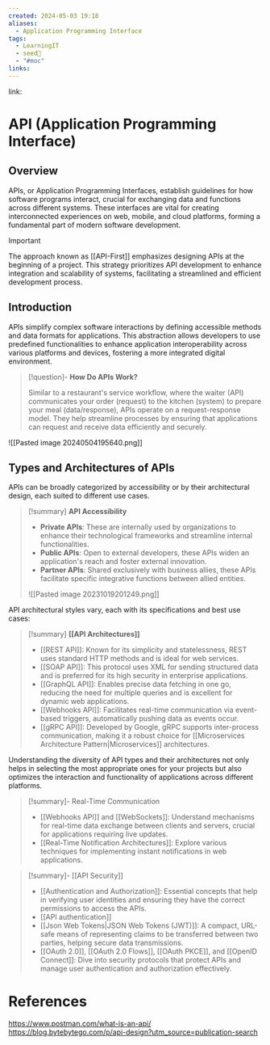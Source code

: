 ```yaml
---
created: 2024-05-03 19:18
aliases:
  - Application Programming Interface
tags:
  - LearningIT
  - seed🌱
  - "#moc"
links:
---
```


link:

# API (Application Programming Interface)

## Overview

APIs, or Application Programming Interfaces, establish guidelines for how software programs interact, crucial for exchanging data and functions across different systems. These interfaces are vital for creating interconnected experiences on web, mobile, and cloud platforms, forming a fundamental part of modern software development.

> [!important]
> The approach known as [[API-First]] emphasizes designing APIs at the beginning of a project. This strategy prioritizes API development to enhance integration and scalability of systems, facilitating a streamlined and efficient development process.

## Introduction

APIs simplify complex software interactions by defining accessible methods and data formats for applications. This abstraction allows developers to use predefined functionalities to enhance application interoperability across various platforms and devices, fostering a more integrated digital environment.

> [!question]- **How Do APIs Work?**
> 
> Similar to a restaurant's service workflow, where the waiter (API) communicates your order (request) to the kitchen (system) to prepare your meal (data/response), APIs operate on a request-response model. They help streamline processes by ensuring that applications can request and receive data efficiently and securely.

![[Pasted image 20240504195640.png]]

## Types and Architectures of APIs

APIs can be broadly categorized by accessibility or by their architectural design, each suited to different use cases.

> [!summary] **API Accessibility**
> 
> - **Private APIs**: These are internally used by organizations to enhance their technological frameworks and streamline internal functionalities.
> - **Public APIs**: Open to external developers, these APIs widen an application's reach and foster external innovation.
> - **Partner APIs**: Shared exclusively with business allies, these APIs facilitate specific integrative functions between allied entities.
>
> ![[Pasted image 20231019201249.png]]



API architectural styles vary, each with its specifications and best use cases:

> [!summary] **[[API Architectures]]**
> 
> - [[REST API]]: Known for its simplicity and statelessness, REST uses standard HTTP methods and is ideal for web services.
> - [[SOAP API]]: This protocol uses XML for sending structured data and is preferred for its high security in enterprise applications.
> - [[GraphQL API]]: Enables precise data fetching in one go, reducing the need for multiple queries and is excellent for dynamic web applications.
> - [[Webhooks API]]: Facilitates real-time communication via event-based triggers, automatically pushing data as events occur.
> - [[gRPC API]]: Developed by Google, gRPC supports inter-process communication, making it a robust choice for [[Microservices Architecture Pattern|Microservices]] architectures.

Understanding the diversity of API types and their architectures not only helps in selecting the most appropriate ones for your projects but also optimizes the interaction and functionality of applications across different platforms.


> [!summary]- Real-Time Communication
> - [[Webhooks API]] and [[WebSockets]]: Understand mechanisms for real-time data exchange between clients and servers, crucial for applications requiring live updates.
> - [[Real-Time Notification Architectures]]: Explore various techniques for implementing instant notifications in web applications.


> [!summary]- [[API Security]]
> - [[Authentication and Authorization]]: Essential concepts that help in verifying user identities and ensuring they have the correct permissions to access the APIs.
> - [[API authentication]]
> - [[Json Web Tokens|JSON Web Tokens (JWT)]]: A compact, URL-safe means of representing claims to be transferred between two parties, helping secure data transmissions.
> - [[OAuth 2.0]], [[OAuth 2.0 Flows]], [[OAuth PKCE]], and [[OpenID Connect]]: Dive into security protocols that protect APIs and manage user authentication and authorization effectively.


# References

https://www.postman.com/what-is-an-api/
https://blog.bytebytego.com/p/api-design?utm_source=publication-search